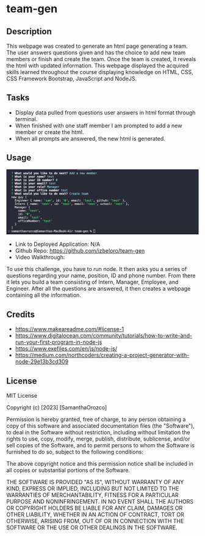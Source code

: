# team-gen

## Description

This webpage was created to generate an html page generating a team. The user answers questions given and has the choice to add new team members or finish and create the team. Once the team is created, it reveals the html with updated information. This webpage displayed the acquired skills learned throughout the course displaying knowledge on HTML, CSS, CSS Framework Bootstrap, JavaScript and NodeJS. 


## Tasks
- Display data pulled from questions user answers in html format through terminal.
- When finished with one staff member I am prompted to add a new member or create the html.
- When all prompts are answered, the new html is generated.


## Usage
![ScreenShot](./assets/shot.png)

- Link to Deployed Application: N/A
- Github Repo: https://github.com/izbeloro/team-gen
- Video Walkthrough: 


To use this challenge, you have to run node. It then asks you a series of questions regarding your name, position, ID and phone number. From there it lets you build a team consisting of Intern, Manager, Employee, and Engineer. After all the questions are answered, it then creates a webpage containing all the information.


## Credits

- https://www.makeareadme.com/#license-1
- https://www.digitalocean.com/community/tutorials/how-to-write-and-run-your-first-program-in-node-js
- https://www.exefiles.com/en/js/node-js/
- https://medium.com/northcoders/creating-a-project-generator-with-node-29e13b3cd309


## License

MIT License

Copyright (c) [2023] [SamanthaOrozco]

Permission is hereby granted, free of charge, to any person obtaining a copy
of this software and associated documentation files (the "Software"), to deal
in the Software without restriction, including without limitation the rights
to use, copy, modify, merge, publish, distribute, sublicense, and/or sell
copies of the Software, and to permit persons to whom the Software is
furnished to do so, subject to the following conditions:

The above copyright notice and this permission notice shall be included in all
copies or substantial portions of the Software.

THE SOFTWARE IS PROVIDED "AS IS", WITHOUT WARRANTY OF ANY KIND, EXPRESS OR
IMPLIED, INCLUDING BUT NOT LIMITED TO THE WARRANTIES OF MERCHANTABILITY,
FITNESS FOR A PARTICULAR PURPOSE AND NONINFRINGEMENT. IN NO EVENT SHALL THE
AUTHORS OR COPYRIGHT HOLDERS BE LIABLE FOR ANY CLAIM, DAMAGES OR OTHER
LIABILITY, WHETHER IN AN ACTION OF CONTRACT, TORT OR OTHERWISE, ARISING FROM,
OUT OF OR IN CONNECTION WITH THE SOFTWARE OR THE USE OR OTHER DEALINGS IN THE
SOFTWARE.
